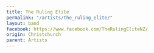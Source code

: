 ```yaml
---
title: The Ruling Elite
permalink: "/artists/the_ruling_elite/"
layout: band
facebook: https://www.facebook.com/TheRulingEliteNZ/
origin: Christchurch
parent: Artists
---
```

